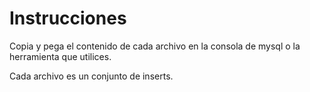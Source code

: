 # Instrucciones

Copia y pega el contenido de cada archivo en la consola de mysql o la herramienta que utilices.

Cada archivo es un conjunto de inserts.
